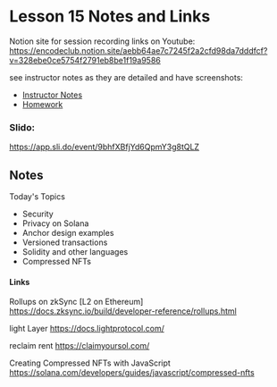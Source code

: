 # Lesson 15 Notes and Links

Notion site for session recording links on Youtube:
https://encodeclub.notion.site/aebb64ae7c7245f2a2cfd98da7dddfcf?v=328ebe0ce5754f2791eb8be1f19a9586


see instructor notes as they are detailed and have screenshots:
 - [Instructor Notes](../instructor_slide_notes_and_homework/Lesson15.pdf)
 - [Homework](../instructor_slide_notes_and_homework/Homework15.pdf)


### Slido:
https://app.sli.do/event/9bhfXBfjYd6QpmY3g8tQLZ


## Notes

Today's Topics
 - Security
 - Privacy on Solana
 - Anchor design examples
 - Versioned transactions
 - Solidity and other languages
 - Compressed NFTs


#### Links


Rollups on zkSync [L2 on Ethereum]
https://docs.zksync.io/build/developer-reference/rollups.html

light Layer
https://docs.lightprotocol.com/

reclaim rent
https://claimyoursol.com/


Creating Compressed NFTs with JavaScript
https://solana.com/developers/guides/javascript/compressed-nfts


